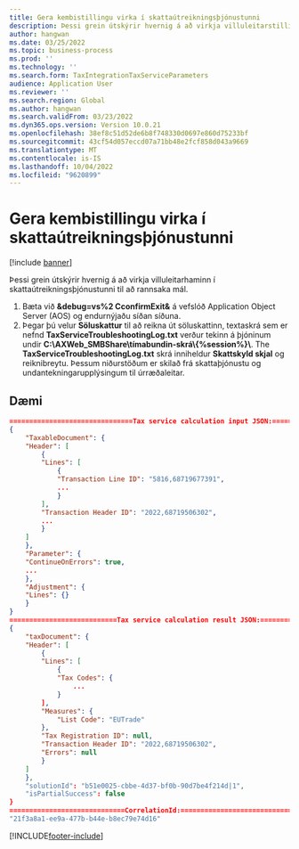 ```yaml
---
title: Gera kembistillingu virka í skattaútreikningsþjónustunni
description: Þessi grein útskýrir hvernig á að virkja villuleitarstillingu í skattaútreikningsþjónustunni til að rannsaka mál.
author: hangwan
ms.date: 03/25/2022
ms.topic: business-process
ms.prod: ''
ms.technology: ''
ms.search.form: TaxIntegrationTaxServiceParameters
audience: Application User
ms.reviewer: ''
ms.search.region: Global
ms.author: hangwan
ms.search.validFrom: 03/23/2022
ms.dyn365.ops.version: Version 10.0.21
ms.openlocfilehash: 38ef8c51d52de6b8f748330d0697e860d75233bf
ms.sourcegitcommit: 43cf54d057eccd07a71bb48e2fcf858d043a9669
ms.translationtype: MT
ms.contentlocale: is-IS
ms.lasthandoff: 10/04/2022
ms.locfileid: "9620899"
---
```

# <a name="enable-debug-mode-in-the-tax-calculation-service"></a>Gera kembistillingu virka í skattaútreikningsþjónustunni

[!include [banner](../includes/banner.md)]

Þessi grein útskýrir hvernig á að virkja villuleitarhaminn í skattaútreikningsþjónustunni til að rannsaka mál.

1. Bæta við **&debug=vs%2 CconfirmExit&** á vefslóð Application Object Server (AOS) og endurnýjaðu síðan síðuna.
2. Þegar þú velur **Söluskattur** til að reikna út söluskattinn, textaskrá sem er nefnd **TaxServiceTroubleshootingLog.txt** verður tekinn á þjóninum undir **C:\AXWeb_SMBShare\tímabundin-skrá\\{%session%}\\**. The **TaxServiceTroubleshootingLog.txt** skrá inniheldur **Skattskyld skjal** og reiknibreytu. Þessum niðurstöðum er skilað frá skattaþjónustu og undantekningarupplýsingum til úrræðaleitar.

## <a name="sample"></a>Dæmi

```json
===============================Tax service calculation input JSON:=====================================
{
    "TaxableDocument": {
    "Header": [
        {
        "Lines": [
            {
            "Transaction Line ID": "5816,68719677391",
            ...
            }
        ],
        "Transaction Header ID": "2022,68719506302",
        ...
        }
    ]
    },
    "Parameter": {
    "ContinueOnErrors": true,
    ...
    },
    "Adjustment": {
    "Lines": {}
    }
}
===========================Tax service calculation result JSON:=================================
{
    "taxDocument": {
    "Header": [
        {
        "Lines": [
            {
            "Tax Codes": {
                ...
            }
        ],
        "Measures": {
            "List Code": "EUTrade"
        },
        "Tax Registration ID": null,
        "Transaction Header ID": "2022,68719506302",
        "Errors": null
        }
    ]
    },
    "solutionId": "b51e0025-cbbe-4d37-bf0b-90d7be4f214d|1",
    "isPartialSuccess": false
}
=============================CorrelationId:==============================
"21f3a8a1-ee9a-477b-b44e-b8ec79e74d16"
```

[!INCLUDE[footer-include](../../includes/footer-banner.md)]
